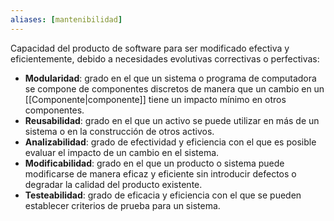 ```yaml
---
aliases: [mantenibilidad]
---
```

Capacidad del producto de software para ser modificado efectiva y eficientemente, debido a necesidades evolutivas correctivas o perfectivas: 
- **Modularidad**: grado en el que un sistema o programa de computadora se compone de componentes discretos de manera que un cambio en un [[Componente|componente]] tiene un impacto mínimo en otros componentes.
- **Reusabilidad**: grado en el que un activo se puede utilizar en más de un sistema o en la construcción de otros activos.
- **Analizabilidad**: grado de efectividad y eficiencia con el que es posible evaluar el impacto de un cambio en el sistema.
- **Modificabilidad**: grado en el que un producto o sistema puede modificarse de manera eficaz y eficiente sin introducir defectos o degradar la calidad del producto existente.
- **Testeabilidad**: grado de eficacia y eficiencia con el que se pueden establecer criterios de prueba para un sistema.